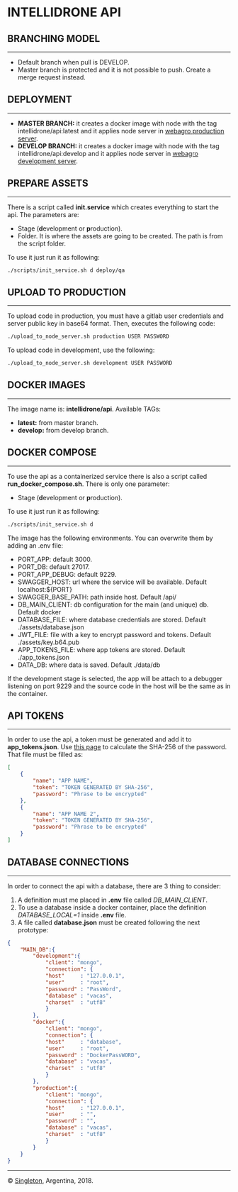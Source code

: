 # INTELLIDRONE API

## BRANCHING MODEL

----------------------

* Default branch when pull is DEVELOP.
* Master branch is protected and it is not possible to push. Create a merge request instead.

## DEPLOYMENT

----------------------

* **MASTER BRANCH:** it creates a docker image with node with the tag intellidrone/api:latest and it applies node server in [webagro production server](http://web.robotagro.com/api/latest).
* **DEVELOP BRANCH:** it creates a docker image with node with the tag intellidrone/api:develop and it applies node server in [webagro development server](http://web.robotagro.com/api/development).

## PREPARE ASSETS

----------------------

There is a script called **init.service** which creates everything to start the api.
The parameters are:

* Stage (**d**evelopment or **p**roduction).
* Folder. It is where the assets are going to be created. The path is from the script folder.

To use it just run it as following:

```bash
./scripts/init_service.sh d deploy/qa
```

## UPLOAD TO PRODUCTION

----------------------

To upload code in production, you must have a gitlab user credentials and server public key in base64 format. Then, executes the following code:

```bash
./upload_to_node_server.sh production USER PASSWORD
```

To upload code in development, use the following:

```bash
./upload_to_node_server.sh development USER PASSWORD
```

## DOCKER IMAGES

----------------------

The image name is: **intellidrone/api**. Available TAGs:

* **latest:** from master branch.
* **develop:** from develop branch.

## DOCKER COMPOSE

----------------------

To use the api as a containerized service there is also a script called **run_docker_compose.sh**.
There is only one parameter:

* Stage (**d**evelopment or **p**roduction).

To use it just run it as following:

```bash
./scripts/init_service.sh d
```

The image has the following environments. You can overwrite them by adding an .env file:

* PORT_APP: default 3000.
* PORT_DB: default 27017.
* PORT_APP_DEBUG: default 9229.
* SWAGGER_HOST: url where the service will be available. Default localhost:${PORT}
* SWAGGER_BASE_PATH: path inside host. Default /api/
* DB_MAIN_CLIENT: db configuration for the main (and unique) db. Default docker
* DATABASE_FILE: where database credentials are stored. Default ./assets/database.json
* JWT_FILE: file with a key to encrypt password and tokens. Default ./assets/key.b64.pub
* APP_TOKENS_FILE: where app tokens are stored. Default ./app_tokens.json
* DATA_DB: where data is saved. Default ./data/db

If the development stage is selected, the app will be attach to a debugger listening on port 9229 and the source code in the host will be the same as in the container.

## API TOKENS

----------------------

In order to use the api, a token must be generated and add it to **app_tokens.json**. Use [this page](https://www.xorbin.com/tools/sha256-hash-calculator) to calculate the SHA-256 of the password. That file must be filled as:

```json
[
    {
        "name": "APP NAME",
        "token": "TOKEN GENERATED BY SHA-256",
        "password": "Phrase to be encrypted"
    },
    {
        "name": "APP NAME 2",
        "token": "TOKEN GENERATED BY SHA-256",
        "password": "Phrase to be encrypted"
    }
]
```

## DATABASE CONNECTIONS

----------------------

In order to connect the api with a database, there are 3 thing to consider:

1. A definition must me placed in **.env** file called *DB_MAIN_CLIENT*.
2. To use a database inside a docker container, place the definition *DATABASE_LOCAL=1* inside **.env** file.
3. A file called **database.json** must be created following the next prototype:

```json
{
    "MAIN_DB":{
        "development":{
            "client": "mongo",
            "connection": {
            "host"     : "127.0.0.1",
            "user"     : "root",
            "password" : "PassWord",
            "database" : "vacas",
            "charset"  : "utf8"
            }
        },
        "docker":{
            "client": "mongo",
            "connection": {
            "host"     : "database",
            "user"     : "root",
            "password" : "DockerPassWORD",
            "database" : "vacas",
            "charset"  : "utf8"
            }
        },
        "production":{
            "client": "mongo",
            "connection": {
            "host"     : "127.0.0.1",
            "user"     : "",
            "password" : "",
            "database" : "vacas",
            "charset"  : "utf8"
            }
        }
    }
}
```

----------------------
© [Singleton](http://singleton.com.ar), Argentina, 2018.